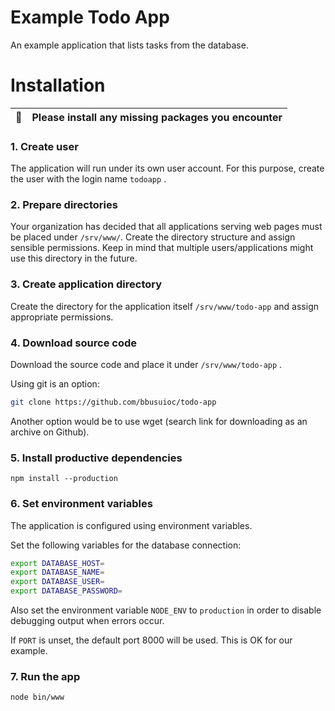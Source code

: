 # Example Todo App

An example application that lists tasks from the database.

# Installation

| :memo:        | Please install any missing packages you encounter |
|---------------|:--------------------------------------------------|

### 1. Create user

The application will run under its own user account. For this purpose, create
the user with the login name `todoapp` .

### 2. Prepare directories

Your organization has decided that all applications serving web pages must be
placed under `/srv/www/`. Create the directory structure and assign sensible
permissions. Keep in mind that multiple users/applications might use this
directory in the future.

### 3. Create application directory

Create the directory for the application itself `/srv/www/todo-app` and assign
appropriate permissions.

### 4. Download source code

Download the source code and place it under `/srv/www/todo-app` .

Using git is an option:
```bash
git clone https://github.com/bbusuioc/todo-app
```

Another option would be to use wget (search link for downloading as an archive
on Github).

### 5. Install productive dependencies

```
npm install --production
```

### 6. Set environment variables

The application is configured using environment variables.

Set the following variables for the database connection:

```bash
export DATABASE_HOST=
export DATABASE_NAME=
export DATABASE_USER=
export DATABASE_PASSWORD=
```

Also set the environment variable `NODE_ENV` to `production` in order to disable
debugging output when errors occur.

If `PORT` is unset, the default port 8000 will be used. This is OK for our
example.

### 7. Run the app

```bash
node bin/www
```
